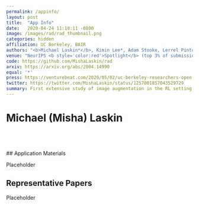 ```yaml
---
permalink: /appinfo/
layout: post
title:  "App Info"
date:   2020-04-24 11:10:11 -0800
image: /images/rad/rad_thumbnail.png
categories: hidden
affiliation: UC Berkeley, BAIR
authors: "<b>Michael Laskin*</b>, Kimin Lee*, Adam Stooke, Lerrel Pinto, Pieter Abbeel, Aravind Srinivas"
venue: "NeurIPS <b style='color:red'>Spotlight</b> (top 3% of submissions)"
code: https://github.com/MishaLaskin/rad
arxiv: https://arxiv.org/abs/2004.14990
equal: '*'
press: https://venturebeat.com/2020/05/02/uc-berkeley-researchers-open-source-rad-to-improve-any-reinforcement-learning-algorithm/
twitter: https://twitter.com/MishaLaskin/status/1257001857043529729
summary: First extensive study of image augmentation in the RL setting. Showed that simple RL algorithms with augmented data achieve SOTA results on many common RL benchmarks.
---
```

<script>
function myFunction() {
  var x = document.getElementById("bibtex");
  if (x.style.display === "none") {
    x.style.display = "block";
  } else {
    x.style.display = "none";
  }
}

</script>
# Michael (Misha) Laskin
<br> 



<br>

<!--<p>
  Links 👉 <a   target='_blank' href="{{page.code}}"><u>Github Code</u></a>
        , <a  target='_blank' href="{{page.arxiv}}"><u> ArXiv Paper</u></a>
         , <a  onclick="myFunction()" href="#"><u> Cite BibTex</u></a>
<br>
Media	📰 <a  target='_blank' href="{{page.press}}"><u> VentureBeat Article</u></a>,
 <a  target="_blank" href="https://twitter.com/MishaLaskin/status/1275595976510758918"><u> Twitter</u></a>, <a  target="_blank" href="https://bair.berkeley.edu/blog/2020/07/19/curl-rad/"><u> BAIR blog </u></a>
</p>-->

<div style='display:none;font-size:12px' id="bibtex">
  <pre>
@unpublished{laskin_lee2020rad,
  title={Reinforcement Learming with Augmented Data},
  author={Laskin, Michael and Lee, Kimin and Stooke,
  Adam and Pinto, Lerrel and Abbeel, Pieter and Srinivas, Aravind},
  note={arXiv:2004.14990}
}
</pre>
</div>


<br>
## Application Materials

Placeholder

## Representative Papers

Placeholder